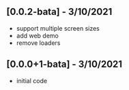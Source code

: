 ## [0.0.2-bata] - 3/10/2021

- support multiple screen sizes
- add web demo
- remove loaders

## [0.0.0+1-bata] - 3/10/2021

- initial code
